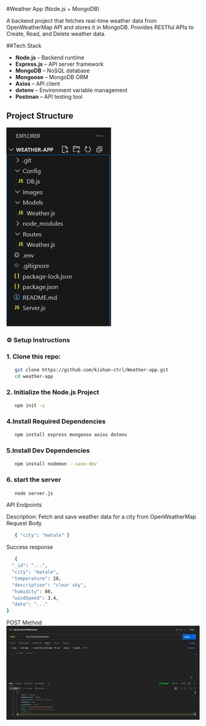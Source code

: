 #Weather App (Node.js + MongoDB)

A backend project that fetches real-time weather data from OpenWeatherMap API and stores it in MongoDB. Provides RESTful APIs to Create, Read, and Delete weather data.

##Tech Stack

- **Node.js** – Backend runtime
- **Express.js** – API server framework
- **MongoDB** – NoSQL database
- **Mongoose** – MongoDB ORM
- **Axios** – API client
- **dotenv** – Environment variable management
- **Postman** – API testing tool

## Project Structure

![Project Structure Screenshot](./images/structure.jpg)



### ⚙️ Setup Instructions

### 1. Clone this repo:

```bash
   git clone https://github.com/kishan-ctrl/Weather-app.git
   cd weather-app 
```
### 2. Initialize the Node.js Project
```bash
   npm init -y
```

### 4.Install Required Dependencies
```bash
   npm install express mongoose axios dotenv
```
### 5.Install Dev Dependencies
```bash
   npm install nodemon --save-dev
```
### 6. start the server  

```bash
   node server.js
```

API Endpoints

Description: Fetch and save weather data for a city from OpenWeatherMap
Request Body
```bash
   { "city": "matale" }
```
Success response
```bash
   {
  "_id": "...",
  "city": "matale",
  "temperature": 28,
  "description": "clear sky",
  "humidity": 80,
  "windSpeed": 3.4,
  "date": "..."
}
```
POST Method
![Postman Screenshot](./images/POST.jpg)





